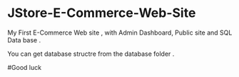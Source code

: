 # JStore-E-Commerce-Web-Site
My First E-Commerce Web site , with Admin Dashboard, Public site and SQL Data base .

You can get database structre from the database folder .

#Good luck
